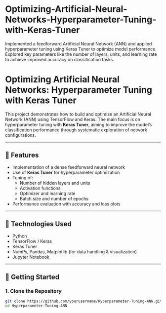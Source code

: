 # Optimizing-Artificial-Neural-Networks-Hyperparameter-Tuning-with-Keras-Tuner
Implemented a feedforward Artificial Neural Network (ANN) and applied hyperparameter tuning using Keras Tuner to optimize model performance. Explored key parameters like the number of layers, units, and learning rate to achieve improved accuracy on classification tasks.
# Optimizing Artificial Neural Networks: Hyperparameter Tuning with Keras Tuner

This project demonstrates how to build and optimize an Artificial Neural Network (ANN) using TensorFlow and Keras. The main focus is on hyperparameter tuning with **Keras Tuner**, aiming to improve the model’s classification performance through systematic exploration of network configurations.

---

## 📌 Features

- Implementation of a dense feedforward neural network
- Use of **Keras Tuner** for hyperparameter optimization
- Tuning of:
  - Number of hidden layers and units
  - Activation functions
  - Optimizer and learning rate
  - Batch size and number of epochs
- Performance evaluation with accuracy and loss plots

---

## 🧠 Technologies Used

- Python
- TensorFlow / Keras
- Keras Tuner
- NumPy, Pandas, Matplotlib (for data handling & visualization)
- Jupyter Notebook

---

## 🚀 Getting Started

### 1. Clone the Repository

```bash
git clone https://github.com/yourusername/Hyperparameter-Tuning-ANN.git
cd Hyperparameter-Tuning-ANN
